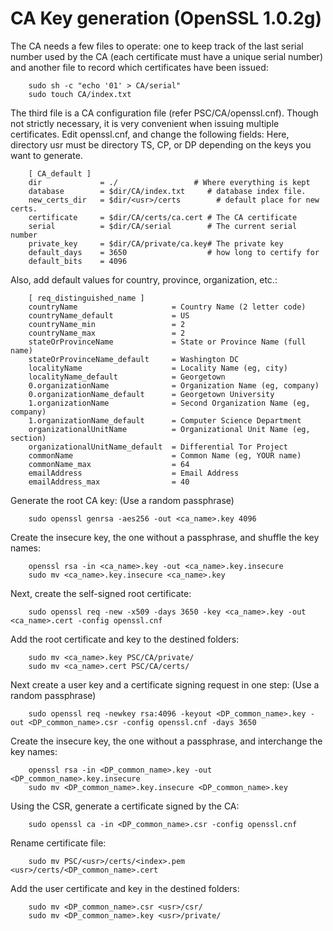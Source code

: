 # CA Key generation (OpenSSL 1.0.2g)

The CA needs a few files to operate: one to keep track of the last serial number used by the CA (each certificate must have a unique serial number) and another file to record which certificates have been issued:

```
    sudo sh -c "echo '01' > CA/serial"
    sudo touch CA/index.txt
```

The third file is a CA configuration file (refer PSC/CA/openssl.cnf). Though not strictly necessary, it is very convenient when issuing multiple certificates. Edit openssl.cnf, and change the following fields: Here, directory usr must be directory TS, CP, or DP depending on the keys you want to generate.

```
    [ CA_default ]
    dir             = ./                 # Where everything is kept
    database        = $dir/CA/index.txt     # database index file.
    new_certs_dir   = $dir/<usr>/certs        # default place for new certs.
    certificate     = $dir/CA/certs/ca.cert # The CA certificate
    serial          = $dir/CA/serial        # The current serial number
    private_key     = $dir/CA/private/ca.key# The private key
    default_days    = 3650                  # how long to certify for
    default_bits    = 4096
```

Also, add default values for country, province, organization, etc.:

```
    [ req_distinguished_name ]              
    countryName                     = Country Name (2 letter code)
    countryName_default             = US
    countryName_min                 = 2
    countryName_max                 = 2
    stateOrProvinceName             = State or Province Name (full name)
    stateOrProvinceName_default     = Washington DC
    localityName                    = Locality Name (eg, city)
    localityName_default            = Georgetown
    0.organizationName              = Organization Name (eg, company)
    0.organizationName_default      = Georgetown University
    1.organizationName              = Second Organization Name (eg, company)
    1.organizationName_default      = Computer Science Department
    organizationalUnitName          = Organizational Unit Name (eg, section)
    organizationalUnitName_default  = Differential Tor Project
    commonName                      = Common Name (eg, YOUR name)
    commonName_max                  = 64
    emailAddress                    = Email Address
    emailAddress_max                = 40
```

Generate the root CA key: (Use a random passphrase)

```
    sudo openssl genrsa -aes256 -out <ca_name>.key 4096
```

Create the insecure key, the one without a passphrase, and shuffle the key names:

```
    openssl rsa -in <ca_name>.key -out <ca_name>.key.insecure
    sudo mv <ca_name>.key.insecure <ca_name>.key
```

Next, create the self-signed root certificate:

```
    sudo openssl req -new -x509 -days 3650 -key <ca_name>.key -out <ca_name>.cert -config openssl.cnf
```

Add the root certificate and key to the destined folders:

```
    sudo mv <ca_name>.key PSC/CA/private/
    sudo mv <ca_name>.cert PSC/CA/certs/
```

Next create a user key and a certificate signing request in one step: (Use a random passphrase)

```
    sudo openssl req -newkey rsa:4096 -keyout <DP_common_name>.key -out <DP_common_name>.csr -config openssl.cnf -days 3650
```

Create the insecure key, the one without a passphrase, and interchange the key names:

```
    openssl rsa -in <DP_common_name>.key -out <DP_common_name>.key.insecure
    sudo mv <DP_common_name>.key.insecure <DP_common_name>.key
```

Using the CSR, generate a certificate signed by the CA:

```
    sudo openssl ca -in <DP_common_name>.csr -config openssl.cnf
```
 
Rename certificate file:

```
    sudo mv PSC/<usr>/certs/<index>.pem <usr>/certs/<DP_common_name>.cert
```

Add the user certificate and key in the destined folders:

```
    sudo mv <DP_common_name>.csr <usr>/csr/
    sudo mv <DP_common_name>.key <usr>/private/
```
